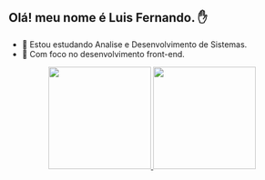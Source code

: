 ## Olá! meu nome é Luis Fernando.  :hand:

- :closed_book:    Estou estudando Analise e Desenvolvimento de Sistemas.
- :rocket:   Com foco no desenvolvimento front-end.
<div align="center">
  <a href="https://github.com/Luisokl">
  <img height="180em" src="https://github-readme-stats.vercel.app/api?username=rafaballerini&show_icons=true&theme=dracula&include_all_commits=true&count_private=true"/>
  <img height="180em" src="https://github-readme-stats.vercel.app/api/top-langs/?username=rafaballerini&layout=compact&langs_count=7&theme=dracula"/>
</div>
